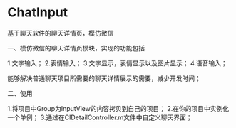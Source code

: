 # ChatInput
基于聊天软件的聊天详情页，模仿微信

一、模仿微信的聊天详情页模块，实现的功能包括

1.文字输入；
2.表情输入；
3.文字显示，表情显示以及图片显示；
4.语音输入；

能够解决普通聊天项目所需要的聊天详情展示的需要，减少开发时间；

二、使用

1.将项目中Group为InputView的内容拷贝到自己的项目；
2.在你的项目中实例化一个单例；
3.通过在CIDetailController.m文件中自定义聊天界面；
